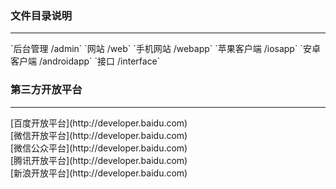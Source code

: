 ### 文件目录说明
<hr/>
`后台管理    /admin`
`网站        /web`
`手机网站    /webapp`
`苹果客户端  /iosapp`
`安卓客户端  /androidapp`
`接口        /interface`

### 第三方开放平台
<hr/>
[百度开放平台](http://developer.baidu.com)<br/>
[微信开放平台](http://developer.baidu.com)<br/>
[微信公众平台](http://developer.baidu.com)<br/>
[腾讯开放平台](http://developer.baidu.com)<br/>
[新浪开放平台](http://developer.baidu.com)<br/>